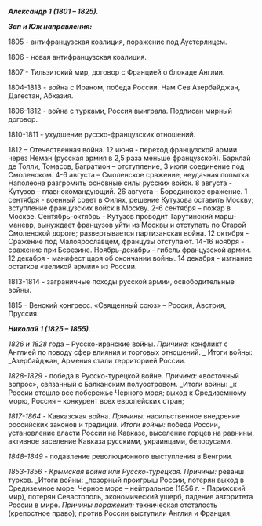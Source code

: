 **_Александр 1 (1801 – 1825)._**

**_Зап и Юж направления:_**

1805 - антифранцузская коалиция, поражение под Аустерлицем.

1806 - новая антифранцузская коалиция.

1807 - Тильзитский мир, договор с Францией о блокаде Англии.

1804-1813 - война с Ираном, победа России. Нам Сев Азербайджан, Дагестан, Абхазия.

1806-1812 - война с турками, Россия выиграла. Подписан мирный договор.

1810-1811 - ухудшение русско-французских отношений.

1812 – Отечественная война. 12 июня - переход французской армии через Неман (русская армия в 2,5 раза меньше французской). Барклай де Толли, Томасов, Багратион – отступление, 3 июля соединение под Смоленском. 4-6 августа – Смоленское сражение, неудачная попытка Наполеона разгромить основные силы русских войск. 8 августа - Кутузов – главнокомандующий. 26 августа - Бородинское сражение. 1 сентября - военный совет в Филях, решение Кутузова оставить Москву; вступление французских войск в Москву. 2-6 сентября – пожар в Москве. Сентябрь-октябрь - Кутузов проводит Тарутинский марш-маневр, вынуждает французов уйти из Москвы и отступать по Старой Смоленской дороге; развертывается партизанская война. 12 октября - Сражение под Малоярославцем, французы отступают. 14-16 ноября - сражение при Березине. Ноябрь-декабрь - гибель французской армии. 12 декабря - манифест царя об окончании войны. 14 декабря - изгнание остатков «великой армии» из России.

1813-1814 - заграничные походы русской армии, освободительные войны.

1815 - Венский конгресс. «Священный союз» – Россия, Австрия, Пруссия.

**_Николай 1 (1825 – 1855)._**

_1826 и 1828_ года – Русско-иранские войны. _Причина:_ конфликт с Англией по поводу сфер влияния и торговых отношений. _ Итоги войны: _Азербайджан, Армения стали территорией России.

_1828-1829_ - победа в Русско-турецкой войне. _Причина:_ «восточный вопрос», связанный с Балканским полуостровом. _Итоги войны: _к России отошло все побережье Черного моря; выход к Средиземному морю, Россия – конкурент всех европейских стран;

_1817-1864_ - Кавказская война. _Причины:_ насильственное внедрение российских законов и традиций. _Итоги войны:_ победа России, установление власти России на Кавказе, выселение горцев на равнины, активное заселение Кавказа русскими, украинцами, белорусами.

_1848-1849_ - подавление революционного выступления в Венгрии.

_1853-1856 - _Крымская война или Русско-турецкая_. Причины:_ реванш турков. _Итоги войны: _позорный проигрыш России, потерян выход в Средиземное море, Черное море – нейтральное (1856 г. - Парижский мир), потерян Севастополь, экономический ущерб, падение авторитета России в мире. _Причины поражения:_ техническая отсталость (крепостное право); против России выступили Англия и Франция.